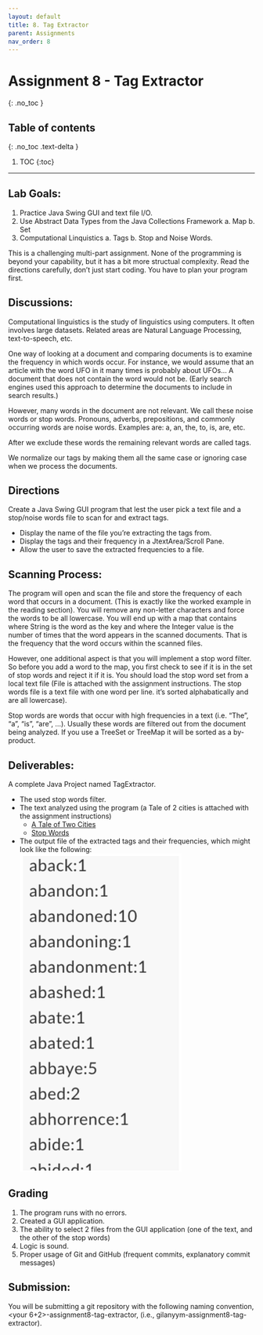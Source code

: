 ```yaml
---
layout: default
title: 8. Tag Extractor
parent: Assignments
nav_order: 8
---
```

# Assignment 8 - Tag Extractor
{: .no_toc }

## Table of contents
{: .no_toc .text-delta }

1. TOC
{:toc}

---

## Lab Goals:
1. Practice Java Swing GUI and text file I/O.
2. Use Abstract Data Types from the Java Collections Framework
    a. Map
    b. Set
3. Computational Linquistics
    a. Tags
    b. Stop and Noise Words.

This is a challenging multi-part assignment. None of the programming is beyond your
capability, but it has a bit more structual complexity. Read the directions carefully, don’t just
start coding. You have to plan your program first.

## Discussions:
Computational linguistics is the study of linguistics using computers. It often involves large datasets. Related areas are Natural Language Processing, text-to-speech, etc.

One way of looking at a document and comparing documents is to examine the frequency in which words occur. For instance, we would assume that an article with the word UFO in it many times is probably about UFOs… A document that does not contain the word would not be. (Early search engines used this approach to determine the documents to include in search results.)

However, many words in the document are not relevant. We call these noise words or stop words. Pronouns, adverbs, prepositions, and commonly occurring words are noise words. Examples are: a, an, the, to, is, are, etc.

After we exclude these words the remaining relevant words are called tags.

We normalize our tags by making them all the same case or ignoring case when we process the documents.

## Directions
Create a Java Swing GUI program that lest the user pick a text file and a stop/noise words file to
scan for and extract tags.
- Display the name of the file you’re extracting the tags from.
- Display the tags and their frequency in a JtextArea/Scroll Pane.
- Allow the user to save the extracted frequencies to a file.

## Scanning Process:
The program will open and scan the file and store the frequency of each word that occurs in a document. (This is exactly like the worked example in the reading section). You will remove any non-letter characters and force the words to be all lowercase. You will end up with a map that contains <String> <Integer> where String is the word as the key and where the Integer value is the number of times that the word appears in the scanned documents. That is the frequency that the word occurs within the scanned files.

However, one additional aspect is that you will implement a stop word filter. So before you add a word to the map, you first check to see if it is in the set of stop words and reject it if it is. You should load the stop word set from a local text file (File is attached with the assignment instructions. The stop words file is a text file with one word per line. it’s sorted alphabatically and are all lowercase).

Stop words are words that occur with high frequencies in a text (i.e. “The”, “a”, “is”, “are”, …). Usually these words are filtered out from the document being analyzed. If you use a TreeSet or TreeMap it will be sorted as a by-product.

## Deliverables:
A complete Java Project named TagExtractor.
* The used stop words filter.
* The text analyzed using the program (a Tale of 2 cities is attached with the assignment instructions)
    * [A Tale of Two Cities](assets/aTaleOfTwoCities.txt)
    * [Stop Words](assets/stopWords.txt)
* The output file of the extracted tags and their frequencies, which might look like the
following:
![example output](assets/TagExtractorExample.png)

## Grading
1. The program runs with no errors.
2. Created a GUI application.
3. The ability to select 2 files from the GUI application (one of the text, and the other of the stop words)
4. Logic is sound.
5. Proper usage of Git and GitHub (frequent commits, explanatory commit messages)


## Submission:
You will be submitting a git repository with the following naming
convention, <your 6+2>-assignment8-tag-extractor, (i.e., gilanyym-assignment8-tag-extractor).